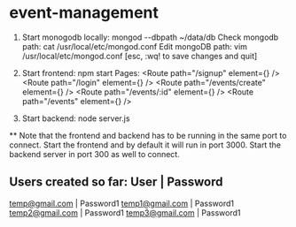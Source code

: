 # event-management
1. Start monogodb locally: mongod --dbpath ~/data/db
Check mongodb path: cat /usr/local/etc/mongod.conf
Edit mongoDB path: vim /usr/local/etc/mongod.conf [esc, :wq! to save changes and quit]

2. Start frontend: npm start
Pages:
    <Route path="/signup" element={<Signup />} />
    <Route path="/login" element={<Login />} />
    <Route path="/events/create" element={<CreateEvent />} />
    <Route path="/events/:id" element={<EventDetail />} />
    <Route path="/events" element={<EventList />} />

3. Start backend: node server.js

** Note that the frontend and backend has to be running in the same port to connect. Start the frontend and by default it will run in port 3000. Start the backend server in port 300 as well to connect.

Users created so far:
User                |   Password
---------------------------------
temp@gmail.com      |   Password1
temp1@gmail.com     |   Password1
temp2@gmail.com     |   Password1
temp3@gmail.com     |   Password1
